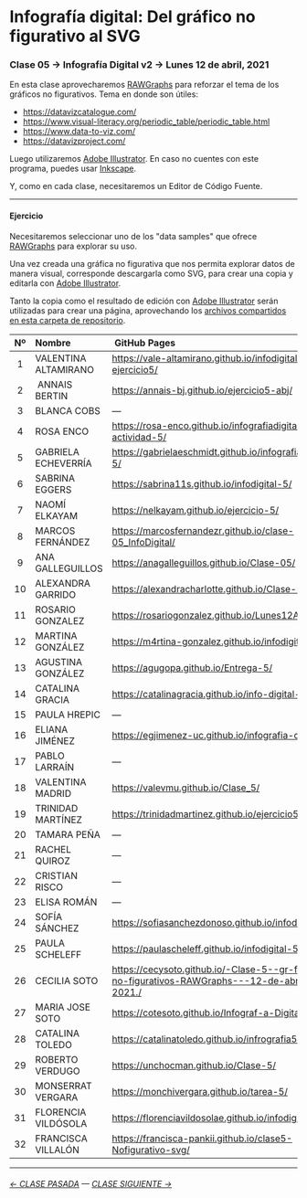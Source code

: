 # Infografía digital: Del gráfico no figurativo al SVG

### Clase 05 → Infografía Digital v2 → Lunes 12 de abril, 2021

En esta clase aprovecharemos [RAWGraphs](https://app.rawgraphs.io/) para reforzar el tema de los gráficos no figurativos. Tema en donde son útiles:

- https://datavizcatalogue.com/
- https://www.visual-literacy.org/periodic_table/periodic_table.html
- https://www.data-to-viz.com/
- https://datavizproject.com/

Luego utilizaremos [Adobe Illustrator](https://www.adobe.com/la/products/illustrator.html). En caso no cuentes con este programa, puedes usar [Inkscape](https://inkscape.org/es/). 

Y, como en cada clase, necesitaremos un Editor de Código Fuente.

- - - - - - - - - - - - - - - - - - - - - - - - - - - - - - - - 

#### Ejercicio

Necesitaremos seleccionar uno de los "data samples" que ofrece [RAWGraphs](https://app.rawgraphs.io/) para explorar su uso. 

Una vez creada una gráfica no figurativa que nos permita explorar datos de manera visual, corresponde descargarla como SVG, para crear una copia y editarla con [Adobe Illustrator](https://www.adobe.com/la/products/illustrator.html).

Tanto la copia como el resultado de edición con [Adobe Illustrator](https://www.adobe.com/la/products/illustrator.html) serán utilizadas para crear una página, aprovechando los [archivos compartidos en esta carpeta de repositorio](https://profesorfaco.github.io/dno075-2021-1/clase-05/). 

| Nº   | Nombre | GitHub Pages |
|:-----:|:-----|:-------------|
| 1  | VALENTINA ALTAMIRANO | https://vale-altamirano.github.io/infodigital-ejercicio5/ |
| 2  | ANNAIS BERTIN | https://annais-bj.github.io/ejercicio5-abj/ |
| 3  | BLANCA COBS | — |
| 4	 | ROSA ENCO | https://rosa-enco.github.io/infografiadigital-actividad-5/ |
| 5	 | GABRIELA ECHEVERRÍA | https://gabrielaeschmidt.github.io/infografia.digital-5/ |
| 6	 | SABRINA EGGERS | https://sabrina11s.github.io/infodigital-5/ |
| 7	 | NAOMÍ ELKAYAM | https://nelkayam.github.io/ejercicio-5/ |
| 8	 | MARCOS FERNÁNDEZ | https://marcosfernandezr.github.io/clase-05_InfoDigital/ |
| 9	 |  ANA GALLEGUILLOS | https://anagalleguillos.github.io/Clase-05/ |
| 10 |	ALEXANDRA GARRIDO | https://alexandracharlotte.github.io/Clase-5/ |
| 11 |	ROSARIO GONZALEZ | https://rosariogonzalez.github.io/Lunes12Abril/ |
| 12 |	MARTINA GONZÁLEZ | https://m4rtina-gonzalez.github.io/infodigital-5/ |
| 13 |	AGUSTINA GONZÁLEZ | https://agugopa.github.io/Entrega-5/ |
| 14 |	CATALINA GRACIA | https://catalinagracia.github.io/info-digital-5/ |
| 15 |	PAULA HREPIC | — |
| 16 |	ELIANA JIMÉNEZ | https://egjimenez-uc.github.io/infografia-clase5/ |
| 17 |	PABLO LARRAÍN | — |
| 18 |	VALENTINA MADRID | https://valevmu.github.io/Clase_5/ |
| 19 |	TRINIDAD MARTÍNEZ | https://trinidadmartinez.github.io/ejercicio5/ |
| 20 |	TAMARA PEÑA | — |
| 21 |	RACHEL QUIROZ | — |
| 22 |	CRISTIAN RISCO | — |
| 23 |	ELISA ROMÁN | — |
| 24 |	SOFÍA SÁNCHEZ | https://sofiasanchezdonoso.github.io/infodigital_5/ |
| 25 |	PAULA SCHELEFF | https://paulascheleff.github.io/infodigital-5/ |
| 26 |	CECILIA SOTO | https://cecysoto.github.io/-Clase-5--gr-ficos-no-figurativos-RAWGraphs---12-de-abril-2021./ |
| 27 |	MARIA JOSE SOTO | https://cotesoto.github.io/Infograf-a-Digital-05/ |
| 28 |	CATALINA TOLEDO | https://catalinatoledo.github.io/infrografia5/ |
| 29 |	ROBERTO VERDUGO | https://unchocman.github.io/Clase-5/ |
| 30 |	MONSERRAT VERGARA | https://monchivergara.github.io/tarea-5/ |
| 31 |	FLORENCIA VILDÓSOLA | https://florenciavildosolae.github.io/infodigital5/ |
| 32 |	FRANCISCA VILLALÓN | https://francisca-pankii.github.io/clase5-Nofigurativo-svg/ |

- - - - - - - -

###### [← CLASE PASADA](https://github.com/profesorfaco/dno075-2021/tree/main/clase-04) — [CLASE SIGUIENTE →](https://github.com/profesorfaco/dno075-2021/tree/main/clase-06) 

